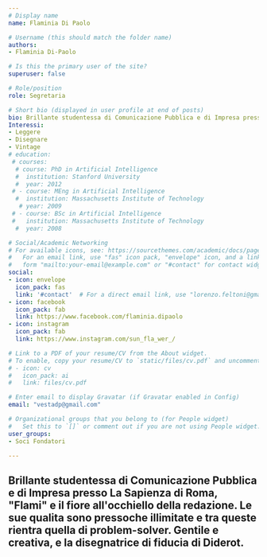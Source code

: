 ```yaml
---
# Display name
name: Flaminia Di Paolo

# Username (this should match the folder name)
authors:
- Flaminia Di-Paolo

# Is this the primary user of the site?
superuser: false

# Role/position
role: Segretaria

# Short bio (displayed in user profile at end of posts)
bio: Brillante studentessa di Comunicazione Pubblica e di Impresa presso La Sapienza di Roma, "Flami" e il fiore all'occhiello della redazione. Le sue qualita sono pressoche illimitate e tra queste rientra quella di problem-solver. Gentile e creativa, e la disegnatrice di fiducia di Diderot.
Interessi:
- Leggere
- Disegnare
- Vintage
# education:
 # courses:
  # course: PhD in Artificial Intelligence
  #  institution: Stanford University
  #  year: 2012
 # - course: MEng in Artificial Intelligence
  #  institution: Massachusetts Institute of Technology
   # year: 2009
 # - course: BSc in Artificial Intelligence
 #   institution: Massachusetts Institute of Technology
  #  year: 2008

# Social/Academic Networking
# For available icons, see: https://sourcethemes.com/academic/docs/page-builder/#icons
#   For an email link, use "fas" icon pack, "envelope" icon, and a link in the
#   form "mailto:your-email@example.com" or "#contact" for contact widget.
social:
- icon: envelope
  icon_pack: fas
  link: '#contact'  # For a direct email link, use "lorenzo.feltoni@gmail.com".
- icon: facebook
  icon_pack: fab
  link: https://www.facebook.com/flaminia.dipaolo
- icon: instagram
  icon_pack: fab
  link: https://www.instagram.com/sun_fla_wer_/

# Link to a PDF of your resume/CV from the About widget.
# To enable, copy your resume/CV to `static/files/cv.pdf` and uncomment the lines below.
# - icon: cv
#   icon_pack: ai
#   link: files/cv.pdf

# Enter email to display Gravatar (if Gravatar enabled in Config)
email: "vestadp@gmail.com"

# Organizational groups that you belong to (for People widget)
#   Set this to `[]` or comment out if you are not using People widget.
user_groups:
- Soci Fondatori

---
```

Brillante studentessa di Comunicazione Pubblica e di Impresa presso La Sapienza di Roma, "Flami" e il fiore all'occhiello della redazione. Le sue qualita sono pressoche illimitate e tra queste rientra quella di problem-solver. Gentile e creativa, e la disegnatrice di fiducia di Diderot.
---
